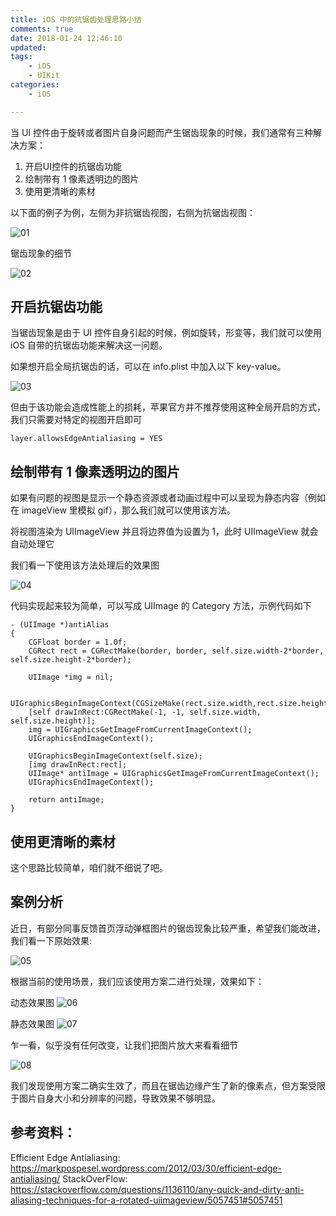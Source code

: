 ```yaml
---
title: iOS 中的抗锯齿处理思路小结
comments: true
date: 2018-01-24 12:46:10
updated:
tags:
	- iOS
	- UIKit
categories:
	- iOS

---
```


<!-- more -->

当 UI 控件由于旋转或者图片自身问题而产生锯齿现象的时候，我们通常有三种解决方案：

1. 开启UI控件的抗锯齿功能
2. 绘制带有 1 像素透明边的图片
3. 使用更清晰的素材

以下面的例子为例，左侧为非抗锯齿视图，右侧为抗锯齿视图：

![01](01.jpg)

锯齿现象的细节

![02](02.jpg)

## 开启抗锯齿功能
当锯齿现象是由于 UI 控件自身引起的时候，例如旋转，形变等，我们就可以使用iOS 自带的抗锯齿功能来解决这一问题。

如果想开启全局抗锯齿的话，可以在 info.plist 中加入以下 key-value。

![03](03.jpg)


但由于该功能会造成性能上的损耗，苹果官方并不推荐使用这种全局开启的方式，我们只需要对特定的视图开启即可

```objc
layer.allowsEdgeAntialiasing = YES
```

## 绘制带有 1 像素透明边的图片
如果有问题的视图是显示一个静态资源或者动画过程中可以呈现为静态内容（例如在 imageView 里模拟 gif），那么我们就可以使用该方法。

将视图渲染为 UIImageView 并且将边界值为设置为 1，此时 UIImageView 就会自动处理它

我们看一下使用该方法处理后的效果图

![04](04.jpg)

代码实现起来较为简单，可以写成 UIImage 的 Category 方法，示例代码如下

```objc
- (UIImage *)antiAlias
{
    CGFloat border = 1.0f;
    CGRect rect = CGRectMake(border, border, self.size.width-2*border, self.size.height-2*border);
	
    UIImage *img = nil;
    
    UIGraphicsBeginImageContext(CGSizeMake(rect.size.width,rect.size.height));
    [self drawInRect:CGRectMake(-1, -1, self.size.width, self.size.height)];
    img = UIGraphicsGetImageFromCurrentImageContext();
    UIGraphicsEndImageContext();
    
    UIGraphicsBeginImageContext(self.size);
    [img drawInRect:rect];
    UIImage* antiImage = UIGraphicsGetImageFromCurrentImageContext();
    UIGraphicsEndImageContext();
    
    return antiImage;
}
```

## 使用更清晰的素材
这个思路比较简单，咱们就不细说了吧。

## 案例分析
近日，有部分同事反馈首页浮动弹框图片的锯齿现象比较严重，希望我们能改进，我们看一下原始效果:

![05](05.gif)

根据当前的使用场景，我们应该使用方案二进行处理，效果如下：

动态效果图
![06](06.gif)


静态效果图
![07](07.jpg)

乍一看，似乎没有任何改变，让我们把图片放大来看看细节

![08](08.png)

我们发现使用方案二确实生效了，而且在锯齿边缘产生了新的像素点，但方案受限于图片自身大小和分辨率的问题，导致效果不够明显。

## 参考资料：
Efficient Edge Antialiasing: https://markpospesel.wordpress.com/2012/03/30/efficient-edge-antialiasing/
StackOverFlow: https://stackoverflow.com/questions/1136110/any-quick-and-dirty-anti-aliasing-techniques-for-a-rotated-uiimageview/5057451#5057451


